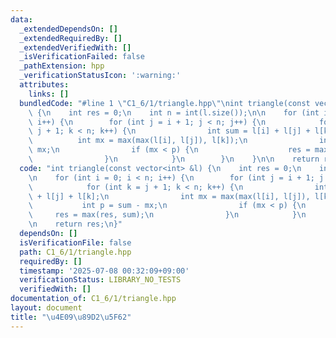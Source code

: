 ```yaml
---
data:
  _extendedDependsOn: []
  _extendedRequiredBy: []
  _extendedVerifiedWith: []
  _isVerificationFailed: false
  _pathExtension: hpp
  _verificationStatusIcon: ':warning:'
  attributes:
    links: []
  bundledCode: "#line 1 \"C1_6/1/triangle.hpp\"\nint triangle(const vector<int> &l)\
    \ {\n    int res = 0;\n    int n = int(l.size());\n\n    for (int i = 0; i < n;\
    \ i++) {\n        for (int j = i + 1; j < n; j++) {\n            for (int k =\
    \ j + 1; k < n; k++) {\n                int sum = l[i] + l[j] + l[k];\n      \
    \          int mx = max(max(l[i], l[j]), l[k]);\n                int p = sum -\
    \ mx;\n                if (mx < p) {\n                    res = max(res, sum);\n\
    \                }\n            }\n        }\n    }\n\n    return res;\n}\n"
  code: "int triangle(const vector<int> &l) {\n    int res = 0;\n    int n = int(l.size());\n\
    \n    for (int i = 0; i < n; i++) {\n        for (int j = i + 1; j < n; j++) {\n\
    \            for (int k = j + 1; k < n; k++) {\n                int sum = l[i]\
    \ + l[j] + l[k];\n                int mx = max(max(l[i], l[j]), l[k]);\n     \
    \           int p = sum - mx;\n                if (mx < p) {\n               \
    \     res = max(res, sum);\n                }\n            }\n        }\n    }\n\
    \n    return res;\n}"
  dependsOn: []
  isVerificationFile: false
  path: C1_6/1/triangle.hpp
  requiredBy: []
  timestamp: '2025-07-08 00:32:09+09:00'
  verificationStatus: LIBRARY_NO_TESTS
  verifiedWith: []
documentation_of: C1_6/1/triangle.hpp
layout: document
title: "\u4E09\u89D2\u5F62"
---
```

